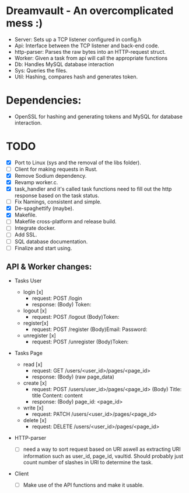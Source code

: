 # Dreamvault - An overcomplicated mess :)

- Server: Sets up a TCP listener configured in config.h
- Api: Interface between the TCP listener and back-end code.
- http-parser: Parses the raw bytes into an HTTP-request struct.
- Worker: Given a task from api will call the appropriate functions
- Db: Handles MySQL database interaction
- Sys: Queries the files.
- Util: Hashing, compares hash and generates token.

# Dependencies:
- OpenSSL for hashing and generating tokens and MySQL for database interaction.

# TODO
- [x] Port to Linux (sys and the removal of the libs folder).
- [ ] Client for making requests in Rust.
- [X] Remove Sodium dependency.
- [X] Revamp worker.c.
- [X] task_handler and it's called task functions need to fill out the http response based on the task status.
- [ ] Fix Namings, consistent and simple.
- [X] De-spaghettify (maybe).
- [X] Makefile.
- [ ] Makefile cross-platform and release build.
- [ ] Integrate docker.
- [ ] Add SSL.
- [ ] SQL database documentation.
- [ ] Finalize and start using.

## API & Worker changes:
- Tasks User
    - login [x] 
       - request: POST /login 
       - response: (Body) Token: <token>
    - logout [x]
       - request: POST /logout (Body)Token: <token>
    - register[x]
       - request: POST /register (Body)Email: <username> Password: <password>
    - unregister [x]
       - request: POST /unregister (Body)Token: <token> 
- Tasks Page
    - read [x]
       - request: GET /users/<user_id>/pages/<page_id>
       - response: (Body) (raw page_data)
    - create [x]
       - request: POST /users/user_id>/pages/<page_id> (Body) Title: title Content: content
       - response: (Body) page_id: <page_id>
    - write [x]
       - request: PATCH /users/<user_id>/pages/<page_id>
    - delete [x]
       - request: DELETE /users/<user_id>/pages/<page_id>

- HTTP-parser 
    - [ ] need a way to sort request based on URI aswell as extracting URI information such as user_id, page_id, vaultid. Should probably just count number of slashes in URI to determine the task.
- Client 
    - [ ] Make use of the API functions and make it usable.
